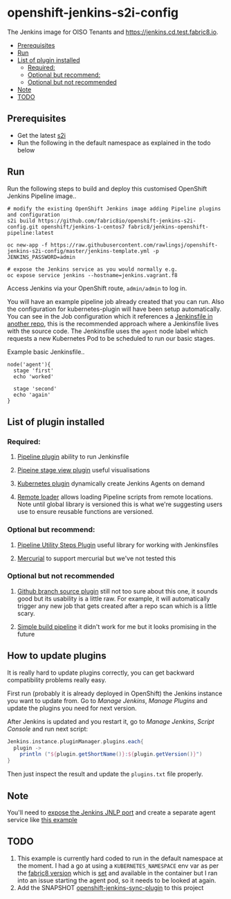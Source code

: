# openshift-jenkins-s2i-config

The Jenkins image for OISO Tenants and https://jenkins.cd.test.fabric8.io.

<!-- START doctoc generated TOC please keep comment here to allow auto update -->
<!-- DON'T EDIT THIS SECTION, INSTEAD RE-RUN doctoc TO UPDATE -->
- [Prerequisites](#prerequisites)
- [Run](#run)
- [List of plugin installed](#list-of-plugin-installed)
  - [Required:](#required)
  - [Optional but recommend:](#optional-but-recommend)
  - [Optional but not recommended](#optional-but-not-recommended)
- [Note](#note)
- [TODO](#todo)
<!-- END doctoc generated TOC please keep comment here to allow auto update -->

## Prerequisites
  - Get the latest [s2i](https://github.com/openshift/source-to-image/releases)
  - Run the following in the default namespace as explained in the todo below

## Run

Run the following steps to build and deploy this customised OpenShift Jenkins
Pipeline image..

    # modify the existing OpenShift Jenkins image adding Pipeline plugins and configuration
    s2i build https://github.com/fabric8io/openshift-jenkins-s2i-config.git openshift/jenkins-1-centos7 fabric8/jenkins-openshift-pipeline:latest

    oc new-app -f https://raw.githubusercontent.com/rawlingsj/openshift-jenkins-s2i-config/master/jenkins-template.yml -p JENKINS_PASSWORD=admin

    # expose the Jenkins service as you would normally e.g.
    oc expose service jenkins --hostname=jenkins.vagrant.f8

Access Jenkins via your OpenShift route, `admin/admin` to log in.

You will have an example pipeline job already created that you can run.  Also the configuration for kubernetes-plugin will have been setup automatically.  You can see in the Job configuration which it references a [Jenkinsfile in another repo](https://github.com/rawlingsj/basic-jenkinsfile), this is the recommended approach where a Jenkinsfile lives with the source code.  The Jenkinsfile uses the `agent` node label which requests a new Kubernetes Pod to be scheduled to run our basic stages.

Example basic Jenkinsfile..

    node('agent'){
      stage 'first'
      echo 'worked'

      stage 'second'
      echo 'again'
    }


## List of plugin installed

### Required:
1. [Pipeline plugin](https://wiki.jenkins-ci.org/display/JENKINS/Pipeline+Plugin)
ability to run Jenkinsfile

2. [Pipeine stage view plugin](https://wiki.jenkins-ci.org/display/JENKINS/Pipeline+Stage+View+Plugin)
useful visualisations

3. [Kubernetes plugin](https://wiki.jenkins-ci.org/display/JENKINS/Kubernetes+Plugin)
dynamically create Jenkins Agents on demand

4. [Remote loader](https://wiki.jenkins-ci.org/display/JENKINS/Pipeline+Remote+Loader+Plugin)
allows loading Pipeline scripts from remote locations.  Note until global library is versioned this is what we're suggesting users use to ensure reusable functions are versioned.

### Optional but recommend:
1. [Pipeline Utility Steps Plugin](https://wiki.jenkins-ci.org/display/JENKINS/Pipeline+Utility+Steps+Plugin)
useful library for working with Jenkinsfiles

2. [Mercurial](https://wiki.jenkins-ci.org/display/JENKINS/Mercurial+Plugin)
to support mercurial but we've not tested this

### Optional but not recommended
1. [Github branch source plugin](https://wiki.jenkins-ci.org/display/JENKINS/CloudBees+GitHub+Branch+Source+Plugin)
still not too sure about this one, it sounds good but its usability is a little raw.  For example, it will automatically trigger any new job that gets created after a repo scan which is a little scary.

2. [Simple build pipeline](https://github.com/jenkinsci/simple-build-for-pipeline-plugin)
it didn't work for me but it looks promising in the future

## How to update plugins

It is really hard to update plugins correctly, you can get backward compatibility problems really easy.

First run (probably it is already deployed in OpenShift) the Jenkins instance you want to update from.
Go to _Manage Jenkins_, _Manage Plugins_ and update the plugins you need for next version.

After Jenkins is updated and you restart it, go to _Manage Jenkins_, _Script Console_ and run next script:

```groovy
Jenkins.instance.pluginManager.plugins.each{
  plugin -> 
    println ("${plugin.getShortName()}:${plugin.getVersion()}")
}
```

Then just inspect the result and update the `plugins.txt` file properly.

## Note
You'll need to [expose the Jenkins JNLP port](https://github.com/rawlingsj/openshift-jenkins-s2i-config/blob/master/configuration/config.xml#L80) and create a separate agent service like [this example](https://github.com/rawlingsj/openshift-jenkins-s2i-config/blob/master/jenkins-template.yml#L26-L43)

## TODO
1. This example is currently hard coded to run in the default namespace at the moment.  I had a go at using a `KUBERNETES_NAMESPACE` env var as per the [fabric8 version](https://github.com/fabric8io/jenkins-docker/blob/master/config/config.xml#L159) which is [set](https://github.com/rawlingsj/openshift-jenkins-s2i-config/blob/master/jenkins-template.yml#L65) and available in the container but I ran into an issue starting the agent pod, so it needs to be looked at again.
2. Add the SNAPSHOT [openshift-jenkins-sync-plugin](https://github.com/fabric8io/openshift-jenkins-sync-plugin) to this project
